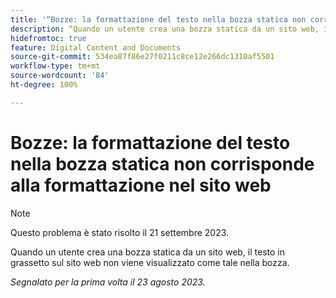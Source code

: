 ```yaml
---
title: '“Bozze: la formattazione del testo nella bozza statica non corrisponde alla formattazione nel sito web”'
description: “Quando un utente crea una bozza statica da un sito web, il testo in grassetto sul sito web non viene visualizzato come tale nella bozza.”
hidefromtoc: true
feature: Digital Content and Documents
source-git-commit: 534ea87f86e27f0211c8ce12e266dc1310af5501
workflow-type: tm+mt
source-wordcount: '84'
ht-degree: 100%

---
```



# Bozze: la formattazione del testo nella bozza statica non corrisponde alla formattazione nel sito web

<!--WF, WFP TOCs-->

>[!NOTE]
>
>Questo problema è stato risolto il 21 settembre 2023.

Quando un utente crea una bozza statica da un sito web, il testo in grassetto sul sito web non viene visualizzato come tale nella bozza.

_Segnalato per la prima volta il 23 agosto 2023._

